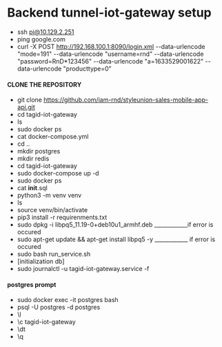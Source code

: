 # Backend tunnel-iot-gateway setup

- ssh pi@10.129.2.251
- ping google.com
- curl -X POST http://192.168.100.1:8090/login.xml --data-urlencode "mode=191" --data-urlencode "username=rnd" --data-urlencode "password=RnD*123456" --data-urlencode "a=1633529001622" --data-urlencode "producttype=0"
#### CLONE THE REPOSITORY
  - git clone https://github.com/iam-rnd/styleunion-sales-mobile-app-api.git
  - cd tagid-iot-gateway
  - ls
  - sudo docker ps
  - cat docker-compose.yml
  - cd ..
  - mkdir  postgres
  - mkdir redis
  - cd tagid-iot-gateway
  - sudo docker-compose up -d
  - sudo docker ps
  - cat __init__.sql
  - python3 -m venv venv
  - ls
  - source venv/bin/activate
  - pip3 install -r requirenments.txt
  - sudo dpkg -i libpq5_11.19-0+deb10u1_armhf.deb        ____________if error is occured
  - sudo apt-get update && apt-get install libpq5 -y     ____________ if error is occured
  - sudo bash run_service.sh
  - [initialization db]
  - sudo journalctl -u tagid-iot-gateway.service -f
#### postgres prompt
  - sudo docker exec -it postgres bash
  - psql -U postgres -d postgres
  - \l
  - \c tagid-iot-gateway
  - \dt
  - \q

